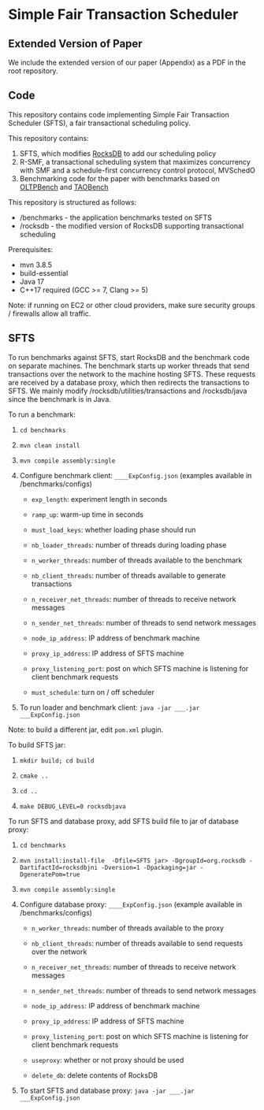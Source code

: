 # Simple Fair Transaction Scheduler

## Extended Version of Paper
We include the extended version of our paper (Appendix) as a PDF in the root repository.

## Code
This repository contains code implementing Simple Fair Transaction Scheduler (SFTS), a fair transactional scheduling policy.

This repository contains:
1. SFTS, which modifies [RocksDB](https://rocksdb.org/) to add our scheduling policy
2. R-SMF, a transactional scheduling system that maximizes concurrency with SMF and a schedule-first concurrency control protocol, MVSchedO
3. Benchmarking code for the paper with benchmarks based on [OLTPBench](https://github.com/oltpbenchmark/oltpbench) and [TAOBench](https://taobench.org/)

This repository is structured as follows:
- /benchmarks - the application benchmarks tested on SFTS
- /rocksdb - the modified version of RocksDB supporting transactional scheduling

Prerequisites:
- mvn 3.8.5
- build-essential
- Java 17
- C++17 required (GCC >= 7, Clang >= 5)

Note: if running on EC2 or other cloud providers, make sure security groups / firewalls allow all traffic.

## SFTS
To run benchmarks against SFTS, start RocksDB and the benchmark code on separate machines. The benchmark starts up worker threads that send transactions over the network to the machine hosting SFTS. These requests are received by a database proxy, which then redirects the transactions to SFTS. We mainly modify /rocksdb/utilities/transactions and /rocksdb/java since the benchmark is in Java.

To run a benchmark:

1. `cd benchmarks`

2. `mvn clean install`

3. `mvn compile assembly:single`

4. Configure benchmark client: `____ExpConfig.json` (examples available in /benchmarks/configs)

    - `exp_length`: experiment length in seconds

    - `ramp_up`: warm-up time in seconds

    - `must_load_keys`: whether loading phase should run

    - `nb_loader_threads`: number of threads during loading phase

    - `n_worker_threads`: number of threads available to the benchmark

    - `nb_client_threads`: number of threads available to generate transactions

    - `n_receiver_net_threads`: number of threads to receive network messages

    - `n_sender_net_threads`: number of threads to send network messages

    - `node_ip_address`: IP address of benchmark machine

    - `proxy_ip_address`: IP address of SFTS machine

    - `proxy_listening_port`: post on which SFTS machine is listening for client benchmark requests

    - `must_schedule`: turn on / off scheduler

5. To run loader and benchmark client: `java -jar ___.jar ___ExpConfig.json`

Note: to build a different jar, edit `pom.xml` plugin.

To build SFTS jar:

1. `mkdir build; cd build`

2. `cmake ..`

3. `cd ..`

3. `make DEBUG_LEVEL=0 rocksdbjava`

To run SFTS and database proxy, add SFTS build file to jar of database proxy:

1. `cd benchmarks`

2. `mvn install:install-file  -Dfile=SFTS jar> -DgroupId=org.rocksdb -DartifactId=rocksdbjni -Dversion=1 -Dpackaging=jar -DgeneratePom=true`

3. `mvn compile assembly:single`

4. Configure database proxy: `____ExpConfig.json` (example available in /benchmarks/configs)

    - `n_worker_threads`: number of threads available to the proxy

    - `nb_client_threads`: number of threads available to send requests over the network

    - `n_receiver_net_threads`: number of threads to receive network messages

    - `n_sender_net_threads`: number of threads to send network messages

    - `node_ip_address`: IP address of benchmark machine

    - `proxy_ip_address`: IP address of SFTS machine

    - `proxy_listening_port`: post on which SFTS machine is listening for client benchmark requests

    - `useproxy`: whether or not proxy should be used

    -  `delete_db`: delete contents of RocksDB

5. To start SFTS and database proxy: `java -jar ___.jar ___ExpConfig.json`
